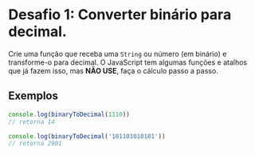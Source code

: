 # Desafio 1: Converter binário para decimal.

Crie uma função que receba uma `String` ou número (em binário) e transforme-o para decimal. O JavaScript tem algumas funções e atalhos que já fazem isso, mas **NÃO USE**, faça o cálculo passo a passo.

## Exemplos

``` js
console.log(binaryToDecimal(1110))
// retorna 14

console.log(binaryToDecimal('101101010101'))
// retorna 2901
```
